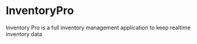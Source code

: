# InventoryPro
Inventory Pro is a full inventory management application to keep realtime inventory data
